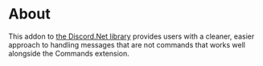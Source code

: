 # About

This addon to [the Discord.Net library](https://github.com/RogueException/Discord.Net) provides users with a cleaner, easier approach to handling messages that are not commands that works well alongside the Commands extension.
